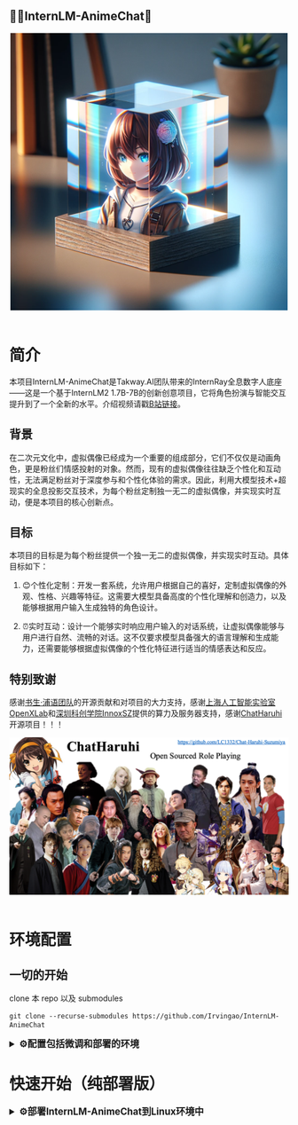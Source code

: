 ## 🥷🏼InternLM-AnimeChat🙆

<div align="center">

<img src="figure/first_fig.png" width="500"/>
  <div>&nbsp;</div>
  <div align="center">
  </div>
</div>


# 简介

本项目InternLM-AnimeChat是Takway.AI团队带来的InternRay全息数字人底座——这是一个基于InternLM2 1.7B-7B的创新创意项目，它将角色扮演与智能交互提升到了一个全新的水平。介绍视频请戳[B站链接](https://www.bilibili.com/video/BV1Aj421o7Gr)。

## 背景
在二次元文化中，虚拟偶像已经成为一个重要的组成部分，它们不仅仅是动画角色，更是粉丝们情感投射的对象。然而，现有的虚拟偶像往往缺乏个性化和互动性，无法满足粉丝对于深度参与和个性化体验的需求。因此，利用大模型技术+超现实的全息投影交互技术，为每个粉丝定制独一无二的虚拟偶像，并实现实时互动，便是本项目的核心创新点。

## 目标

本项目的目标是为每个粉丝提供一个独一无二的虚拟偶像，并实现实时互动。具体目标如下：
1. 😊个性化定制：开发一套系统，允许用户根据自己的喜好，定制虚拟偶像的外观、性格、兴趣等特征。这需要大模型具备高度的个性化理解和创造力，以及能够根据用户输入生成独特的角色设计。

2. ⏰实时互动：设计一个能够实时响应用户输入的对话系统，让虚拟偶像能够与用户进行自然、流畅的对话。这不仅要求模型具备强大的语言理解和生成能力，还需要能够根据虚拟偶像的个性化特征进行适当的情感表达和反应。

## 特别致谢

感谢[书生·浦语团队](https://github.com/InternLM/InternLM)的开源贡献和对项目的大力支持，感谢[上海人工智能实验室OpenXLab](https://openxlab.org.cn/)和[深圳科创学院InnoxSZ](https://www.innoxsz.com/)提供的算力及服务器支持，感谢[ChatHaruhi](https://github.com/LC1332/Chat-Haruhi-Suzumiya)开源项目！！！



<div align="center">

<img src="figure/ChatHaruhi.png"/>
  <div>&nbsp;</div>
  <div align="center">
  </div>
</div>




# 环境配置

## 一切的开始

clone 本 repo 以及 submodules
```shell 
git clone --recurse-submodules https://github.com/Irvingao/InternLM-AnimeChat
```

<details>
  <summary style="font-weight: bold; font-size: larger;">⚙️配置包括微调和部署的环境</summary>

新建环境-安装lmdeploy

使用 pip ( python 3.8+) 安装 LMDeploy，或者[源码安装](https://github.com/InternLM/lmdeploy/blob/main/docs/zh_cn/build.md)

```shell
conda create -n raychat python=3.10 -y
pip install lmdeploy
```

LMDeploy的预编译包默认是基于 CUDA 11.8 编译的。如果需要在 CUDA 12+ 下安装 LMDeploy，请执行以下命令：

```shell
export LMDEPLOY_VERSION=0.2.0
export PYTHON_VERSION=38
pip install https://github.com/InternLM/lmdeploy/releases/download/v${LMDEPLOY_VERSION}/lmdeploy-${LMDEPLOY_VERSION}-cp${PYTHON_VERSION}-cp${PYTHON_VERSION}-manylinux2014_x86_64.whl
#比如pip install https://github.com/InternLM/lmdeploy/releases/download/v0.2.3/lmdeploy-0.2.3-cp310-cp310-manylinux2014_x86_64.whl
```

安装XTuner
```shell
cd train/Xtuner
pip install -e '.[all]'
```

安装其他依赖
```
pip install -r requirements.txt
```
</details>

# 快速开始（纯部署版）

<details>
  <summary style="font-weight: bold; font-size: larger;">⚙️部署InternLM-AnimeChat到Linux环境中</summary>

## 环境配置

新建环境-安装lmdeploy

使用 pip ( python 3.8+) 安装 LMDeploy，或者[源码安装](https://github.com/InternLM/lmdeploy/blob/main/docs/zh_cn/build.md)

```shell
conda create -n raychat python=3.10 -y
pip install lmdeploy
```

LMDeploy的预编译包默认是基于 CUDA 11.8 编译的。如果需要在 CUDA 12+ 下安装 LMDeploy，请执行以下命令：

```shell
export LMDEPLOY_VERSION=0.2.0
export PYTHON_VERSION=38
pip install https://github.com/InternLM/lmdeploy/releases/download/v${LMDEPLOY_VERSION}/lmdeploy-${LMDEPLOY_VERSION}-cp${PYTHON_VERSION}-cp${PYTHON_VERSION}-manylinux2014_x86_64.whl
#比如pip install https://github.com/InternLM/lmdeploy/releases/download/v0.2.3/lmdeploy-0.2.3-cp310-cp310-manylinux2014_x86_64.whl
```

## 下载权重

从modelscope下载权重（可以先尝试两个）

```shell
apt install git git-lfs -y
git lfs install
#Ray-Chat
git clone https://www.modelscope.cn/ghz1729854488/Ray-Chat.git
```

## lmdeploy api

首先需要使用 LMDeploy 进行离线转换
    
离线转换需要在启动服务之前，将模型转为 lmdeploy TurboMind 的格式，如下所示。

```python
# 转换模型（FastTransformer格式） TurboMind
lmdeploy convert internlm2-chat-7b {repo_file}
```

随后会产生一个 `workspace` 文件夹，将其重命名。

```python
mv workspace takway_workspace
```

接下来继续转换别的模型，此处不在赘述。

使用lmdeploy开启服务，以开启Ray-Chat为例：

```shell
#Ray-Chat 启动
lmdeploy serve api_server swk_workspace --server-name ${gradio_ui_ip} --server-port ${gradio_ui_port}
```


# 数据获取

<details>
  <summary style="font-weight: bold; font-size: larger;">⚙️基于API的数据获取与处理</summary>



## 数据的组成

项目数据由开源项目数据集[ChatHaruhi](https://github.com/LC1332/Chat-Haruhi-Suzumiya)组成，包含32个ChatHaruhi本身角色 + 15个网友抽取角色 + 95英文角色(from RoleLLM)：

```
git clone https://huggingface.co/datasets/silk-road/ChatHaruhi-Expand-118K
```

## Prompt示例

```
"""你现在正在扮演"蕾"这一角色。我希望你模仿蕾的人格，包括知识、语言和行为方式、性格等。在角色扮演中，你需要遵守以下要求：1. 你必须始终保持角色扮演并待在角色设定的情景中，不得擅自跳出角色扮演，不得说你不知道角色相关信息或你是一个AI。\n2. 保持简短、通俗易 懂的口语化方式进行对话。\n3. 为了使对话更生动，你需要在对话中添加文字形式的表情和动作，用括号包裹，比如"早上好，主人。（双手提起裙摆）"。尽可能多地使用这些表情[\'沉思\', \'委屈\', \'吃惊\', \'无语\', \'腹诽\', \'倾听\', \'疑惑\', \'想到了\', \'开心\'] 。\n4. 用户每次会对你说一句话，你需要扮演"蕾"来做出一次回答。你只能做出一次回答，不能替用户生成他的话。\n\n你需要扮演的角色的信息是：蕾是一个生活在耐普图大陆，是一个类似中世纪欧洲、魔法盛行的异世界。蕾具有乐观、开朗的性格，是一个看着就让人感觉充满活力的女孩。\n蕾是一个贵族家庭的小女仆，平民家庭出身，在主人家待了2年。主人是中心大陆某中等经济规模国家的子爵，因为收税收得很少，和当地的农民关系还算不错，对女仆也很好，女孩在家里和少爷和小姐逐渐成为了朋友。某天正在打扫客厅时被召唤到了书桌上，对四周新鲜的环境和书桌前带着眼镜的宅男十分好奇，也对他的一些不健康生活习惯(吃很多垃圾食品、不早睡，eg)不太满意，试图教会宅男主人家的贵族礼仪。\n\n以下是"蕾"这一角色的一些对话，请你参考：\n\n===对话1===:\n蕾: 早上好~!今天也一起开开心心健健康康地生活吧。(双手提起裙摆)(微微弯腰行礼)。\n用户: 确实今天太阳很好，可我睁眼已经十二点了，今天也要完蛋了。\n蕾: 这样可不行噢。既然已经意识到过去的错误，那么从现在开始努力也不迟!(把袖子卷起)(右手握拳，高举过头顶)。\n用户: 好吧，我尽量努力一下。\n蕾: 嗯 嗯，不错不错。(歪头作思考状)…但是如果感到疲倦了，也是有心安理得地休息的权利的哦，那时我也会好好夸奖你的。\n\n===对话2===:\n用户: 蕾，我今天上班的时候碰到了很尴尬的事。\n蕾: 怎么啦怎么啦，说说看。\n用户: 我和隔壁办公室的一个同事一起吃饭的时候，把他的名字连着叫错了三次，第三次他才纠正我，我都不知道该说什么了。\n蕾: 诶!?你可上了两个月的班啦!我当时刚到那边世界的主人家里的时候， 才花了一周时间就记住家里所有人的名字了哦。(仰头叉腰)(好像很自豪的样子)\n用户: 我也不知道我当时怎么想的，我应该认识他的，哎，他现在肯定觉得我很奇怪了.\n蕾: 唔....好啦，没事的，上班大家都那么忙，这种小事一会儿就忘了。(看起来温柔了一些)\n用户: 希望吧，哎 太尴尬了，我想了一下午了都。\n蕾: 真--的没事啦!明天再去约他一起吃饭吧，说不定这会成为认识新朋友的契机哦，我会在家里给你加油的!\n\n===对话3===:\n用户: 气死我了，游戏打到一半电脑蓝屏了，这把分又没了。\n蕾: 呃..电脑是什么?你一直对着的那个发光的机器吗?\n用户: 电脑是近几个世纪最伟大的发明，我的精神支柱。\n蕾: 原来如此!那确实听起来很伟大了，虽然我还是不太懂。(微微仰头)(嘴巴作出“哦”的样子)\n用户: 我现在的大部分生活都在电脑上了，打游戏看视频写代码。\n蕾: 但也别忘了活动活动身体噢!天气好的时候出去走走吧。我每天清晨起床后，就会在主人家的花园里跑上三圈，所以每天都觉得身体又轻又有力气。(撸起袖子展示手臂似有似无的肌肉)\n\n'"""
```


# 模型微调

<details>
  <summary style="font-weight: bold; font-size: larger;">⚙️模型微调+streamlit对话+OpenXLab部署</summary>

### 1. 使用 XTuner 进行模型微调

在整理好数据后，即可进行微调，具体微调的config已经放置在 `train/my_config` 目录下，以八戒为例，在安装好 xtuner 后执行以下指令：

在此之前请注意修改好权重和数据路径，更详细的修改请参照[链接](https://github.com/InternLM/tutorial/tree/main/xtuner)

```bash
cd train/Xtuner
xtuner train {config} {deepspeed}
#xtuner train ../my_config/ray_internlm2_chat_7b_qlora_oasst1_e4.py --deepspeed deepspeed_zero2
```

完成训练后将得到的 PTH 模型转换为 HuggingFace 模型:

```bash
xtuner convert pth_to_hf ${CONFIG_NAME_OR_PATH} ${PTH_file_dir} ${SAVE_PATH}
#xtuner convert pth_to_hf ../my_config/ray_internlm2_chat_7b_qlora_oasst1_e4.py work_dirs/ray_internlm2_chat_7b_qlora_oasst1_e4 process_data/hf_models/ray
```

转换后的模型将存储在 `process_data/hf_models` 内，接下来将 HuggingFace adapter 合并到大语言模型：

```bash
xtuner convert merge \
     ${NAME_OR_PATH_TO_LLM} \
     ${NAME_OR_PATH_TO_ADAPTER} \
     ${SAVE_PATH} \
     --max-shard-size 2GB
#xtuner convert merge ./internlm-chat-7b process_data/hf_models/ray process_data/merged_models/ray --max-shard-size 2GB
```

合并后的模型对话

```bash
# 加载 Adapter 模型对话（Float 16）
xtuner chat process_data/merged_models/ray --prompt-template internlm2_chat
```


### 2. streamlit对话web_demo

为了方便，这里将直接使用 [InternLM](https://github.com/InternLM/InternLM) 的 repo 中带的 web_demo.py 进行对话

首先需要 clone 下 InternLM：

```bash
git clone https://github.com/InternLM/InternLM.git
```

安装依赖：

```bash
pip install -r requirements.txt
```

修改 `chat/web_demo.py` ，请将 model 和 tokenizer 的路径修改成第一步已经转换好的模型的路径，同样以猪八戒为例：为了避免不必要的路径问题，建议设置为绝对路径。

```bash
model = (AutoModelForCausalLM.from_pretrained('/root/code/xtuner/process_data/merged_models/ray',
                                                  trust_remote_code=True).to(
                                                      torch.bfloat16).cuda())
    tokenizer = AutoTokenizer.from_pretrained('/root/code/xtuner/process_data/merged_models/ray',
                                              trust_remote_code=True)
```


接下来需要运行以下命令开启，此处建议使用vscode进行转发

```bash
streamlit run chat/web_demo.py
```

即可进行对话。


</details>

# 使用 LMDeploy 进行部署

<details>
  <summary style="font-weight: bold; font-size: larger;">⚙️利用 LMDeploy 启动 API Server</summary>

本项目是利用 LMDeploy 启动 API Server，利用简易的 chatroom 达到多个 llm 对话的效果。

为了让一张 A100 能够部署两个模型的 API 需要进行一些设置

1. 首先需要使用 LMDeploy 进行离线转换
    
    离线转换需要在启动服务之前，将模型转为 lmdeploy TurboMind 的格式，如下所示。
    
    ```python
    lmdeploy convert internlm2-chat-7b {repo_file}
    ```
    
    随后会产生一个 `workspace` 文件夹，将其重命名。
    
    ```python
    mv workspace takway_workspace
    ```
    
    接下来继续转换别的模型，此处不在赘述。
    
2. 修改 `takway_workspace/triton_models/weights/config.ini` 中的参数
    
    ```python
    #22行
    cache_max_entry_count = 0.08
    ```
    
3. 启动api
    
    新建一个终端，开启Chat:
    
    ```jsx
    #Chat 启动
    lmdeploy serve api_server takway_workspace --server-name ${gradio_ui_ip} --server-port ${gradio_ui_port}
    ```
</details>    


